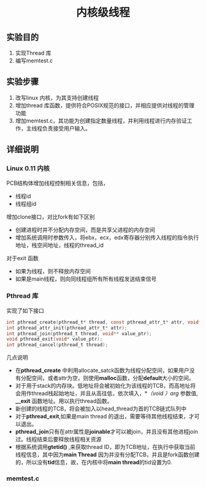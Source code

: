 # <center>内核级线程</center>

## 实验目的

1. 实现Thread 库
2. 编写memtest.c

## 实验步骤

1. 改写linux 内核，为其支持创建线程
2. 增加thread 库函数，提供符合POSIX规范的接口，并相应提供对线程的管理功能
3. 增加memtest.c，其功能为创建指定数量线程，并利用线程进行内存验证工作，主线程负责接受用户输入。

## 详细说明

### Linux 0.11 内核

PCB结构体增加线程控制相关信息，包括，

* 线程id
* 线程组id

增加clone接口，对比fork有如下区别

* 创建进程时并不分配内存空间，而是共享父进程的内存空间
* 增加系统调用时参数传入，将ebx，ecx，edx寄存器分别传入线程的指令执行地址，栈空间地址，线程的thread_id

对于exit 函数

* 如果为线程，则不释放内存空间
* 如果是main线程，则向同线程组所有所有线程发送结束信号

### Pthread 库

实现了如下接口

``` c
int pthread_create(pthread_t* thread, const pthread_attr_t* attr, void* (*start_routine) (void*), void* arg);
int pthread_attr_init(pthread_attr_t* attr);
int pthread_join(pthread_t thread, void** value_ptr);
void pthread_exit(void* value_ptr);
int pthread_cancel(pthread_t thread);
```

几点说明

* 在**pthread_create** 中利用allocate_satck函数为线程分配空间，如果用户没有分配空间，或者attr为空，则使用**malloc**函数，分配**default**大小的空间。
* 对于用于stack的内存块。低地址将会被初始化为该线程的TCB，而高地址将会用作thread栈起始地址，并且从高往低，依次填入，**（void *）arg** 参数值, **__exit** 函数地址。用以执行thread函数。
* 新创建的线程的TCB，将会被加入以head_thread为首的TCB链式队列中
* 对于**pthread_exit**,如果是main thread 的退出，需要等待其他线程结束，才可以退出。
* **pthread_join**只有在attr属性是**joinable**才可以被join，并且没有其他进程join过。线程结束后要释放线程相关资源
* 根据系统调用**gtetid()** ,来获取thread ID，即为TCB地址，在执行中获取当前线程信息，其中因为**main Thread** 因为并没有分配TCB，并且是fork函数创建的，所以没有**tid**信息，故，在内核中将**main thread**的tid设置为0.

### memtest.c



